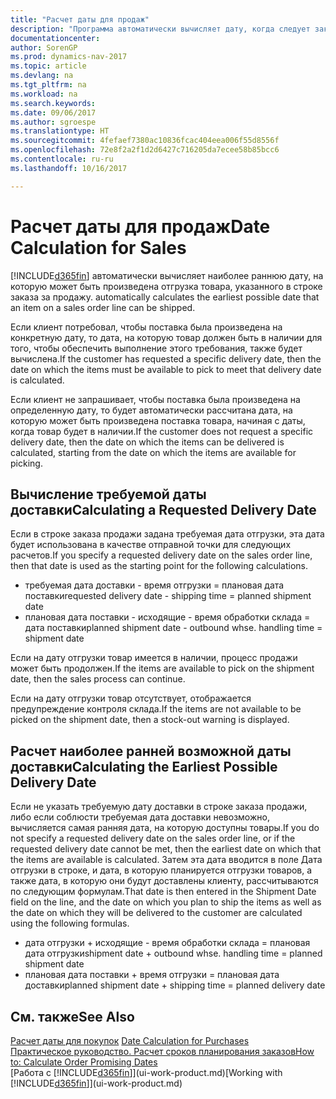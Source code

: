 ```yaml
---
title: "Расчет даты для продаж"
description: "Программа автоматически вычисляет дату, когда следует заказать товар, чтобы иметь его на складе на определенную дату. Это дата, когда можно ожидать, что товары, заказанные на конкретную дату, будут доступны для подбора."
documentationcenter: 
author: SorenGP
ms.prod: dynamics-nav-2017
ms.topic: article
ms.devlang: na
ms.tgt_pltfrm: na
ms.workload: na
ms.search.keywords: 
ms.date: 09/06/2017
ms.author: sgroespe
ms.translationtype: HT
ms.sourcegitcommit: 4fefaef7380ac10836fcac404eea006f55d8556f
ms.openlocfilehash: 72e8f2a2f1d2d6427c716205da7ecee58b85bcc6
ms.contentlocale: ru-ru
ms.lasthandoff: 10/16/2017

---
```

# <a name="date-calculation-for-sales"></a><span data-ttu-id="772d9-104">Расчет даты для продаж</span><span class="sxs-lookup"><span data-stu-id="772d9-104">Date Calculation for Sales</span></span>
[!INCLUDE[d365fin](includes/d365fin_md.md)]<span data-ttu-id="772d9-105"> автоматически вычисляет наиболее раннюю дату, на которую может быть произведена отгрузка товара, указанного в строке заказа за продажу.</span><span class="sxs-lookup"><span data-stu-id="772d9-105"> automatically calculates the earliest possible date that an item on a sales order line can be shipped.</span></span>

<span data-ttu-id="772d9-106">Если клиент потребовал, чтобы поставка была произведена на конкретную дату, то дата, на которую товар должен быть в наличии для того, чтобы обеспечить выполнение этого требования, также будет вычислена.</span><span class="sxs-lookup"><span data-stu-id="772d9-106">If the customer has requested a specific delivery date, then the date on which the items must be available to pick to meet that delivery date is calculated.</span></span>

<span data-ttu-id="772d9-107">Если клиент не запрашивает, чтобы поставка была произведена на определенную дату, то будет автоматически рассчитана дата, на которую может быть произведена поставка товара, начиная с даты, когда товар будет в наличии.</span><span class="sxs-lookup"><span data-stu-id="772d9-107">If the customer does not request a specific delivery date, then the date on which the items can be delivered is calculated, starting from the date on which the items are available for picking.</span></span>

## <a name="calculating-a-requested-delivery-date"></a><span data-ttu-id="772d9-108">Вычисление требуемой даты доставки</span><span class="sxs-lookup"><span data-stu-id="772d9-108">Calculating a Requested Delivery Date</span></span>
<span data-ttu-id="772d9-109">Если в строке заказа продажи задана требуемая дата отгрузки, эта дата будет использована в качестве отправной точки для следующих расчетов.</span><span class="sxs-lookup"><span data-stu-id="772d9-109">If you specify a requested delivery date on the sales order line, then that date is used as the starting point for the following calculations.</span></span>

- <span data-ttu-id="772d9-110">требуемая дата доставки - время отгрузки = плановая дата поставки</span><span class="sxs-lookup"><span data-stu-id="772d9-110">requested delivery date - shipping time = planned shipment date</span></span>
- <span data-ttu-id="772d9-111">плановая дата поставки - исходящие - время обработки склада = дата поставки</span><span class="sxs-lookup"><span data-stu-id="772d9-111">planned shipment date - outbound whse. handling time = shipment date</span></span>

<span data-ttu-id="772d9-112">Если на дату отгрузки товар имеется в наличии, процесс продажи может быть продолжен.</span><span class="sxs-lookup"><span data-stu-id="772d9-112">If the items are available to pick on the shipment date, then the sales process can continue.</span></span>

<span data-ttu-id="772d9-113">Если на дату отгрузки товар отсутствует, отображается предупреждение контроля склада.</span><span class="sxs-lookup"><span data-stu-id="772d9-113">If the items are not available to be picked on the shipment date, then a stock-out warning is displayed.</span></span>

## <a name="calculating-the-earliest-possible-delivery-date"></a><span data-ttu-id="772d9-114">Расчет наиболее ранней возможной даты доставки</span><span class="sxs-lookup"><span data-stu-id="772d9-114">Calculating the Earliest Possible Delivery Date</span></span>
<span data-ttu-id="772d9-115">Если не указать требуемую дату доставки в строке заказа продажи, либо если соблюсти требуемая дата доставки невозможно, вычисляется самая ранняя дата, на которую доступны товары.</span><span class="sxs-lookup"><span data-stu-id="772d9-115">If you do not specify a requested delivery date on the sales order line, or if the requested delivery date cannot be met, then the earliest date on which that the items are available is calculated.</span></span> <span data-ttu-id="772d9-116">Затем эта дата вводится в поле Дата отгрузки в строке, и дата, в которую планируется отгрузки товаров, а также дата, в которую они будут доставлены клиенту, рассчитываются по следующим формулам.</span><span class="sxs-lookup"><span data-stu-id="772d9-116">That date is then entered in the Shipment Date field on the line, and the date on which you plan to ship the items as well as the date on which they will be delivered to the customer are calculated using the following formulas.</span></span>

- <span data-ttu-id="772d9-117">дата отгрузки + исходящие - время обработки склада = плановая дата отгрузки</span><span class="sxs-lookup"><span data-stu-id="772d9-117">shipment date + outbound whse. handling time = planned shipment date</span></span>
- <span data-ttu-id="772d9-118">плановая дата поставки + время отгрузки = плановая дата доставки</span><span class="sxs-lookup"><span data-stu-id="772d9-118">planned shipment date + shipping time = planned delivery date</span></span>


## <a name="see-also"></a><span data-ttu-id="772d9-119">См. также</span><span class="sxs-lookup"><span data-stu-id="772d9-119">See Also</span></span>  
 <span data-ttu-id="772d9-120">[Расчет даты для покупок](purchasing-date-calculation-for-purchases.md) </span><span class="sxs-lookup"><span data-stu-id="772d9-120">[Date Calculation for Purchases](purchasing-date-calculation-for-purchases.md) </span></span>  
 [<span data-ttu-id="772d9-121">Практическое руководство. Расчет сроков планирования заказов</span><span class="sxs-lookup"><span data-stu-id="772d9-121">How to: Calculate Order Promising Dates</span></span>](sales-how-to-calculate-order-promising-dates.md)  
 <span data-ttu-id="772d9-122">[Работа с [!INCLUDE[d365fin](includes/d365fin_md.md)]](ui-work-product.md)</span><span class="sxs-lookup"><span data-stu-id="772d9-122">[Working with [!INCLUDE[d365fin](includes/d365fin_md.md)]](ui-work-product.md)</span></span>

